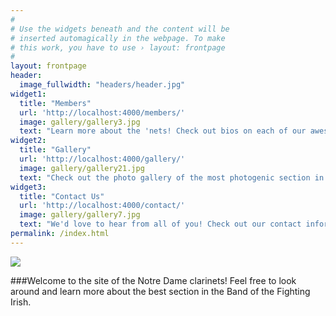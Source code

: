 ```yaml
---
#
# Use the widgets beneath and the content will be
# inserted automagically in the webpage. To make
# this work, you have to use › layout: frontpage
#
layout: frontpage
header:
  image_fullwidth: "headers/header.jpg"
widget1:
  title: "Members"
  url: 'http://localhost:4000/members/'
  image: gallery/gallery3.jpg
  text: "Learn more about the 'nets! Check out bios on each of our awesome section members."
widget2:
  title: "Gallery"
  url: 'http://localhost:4000/gallery/'
  image: gallery/gallery21.jpg
  text: "Check out the photo gallery of the most photogenic section in the band!"
widget3:
  title: "Contact Us"
  url: 'http://localhost:4000/contact/'
  image: gallery/gallery7.jpg
  text: "We'd love to hear from all of you! Check out our contact information and useful links here."
permalink: /index.html
---
```





<div class="row">
<div class="medium-8 medium-push-4 columns" markdown="1"> 
<img src="{{ site.url }}/images/gallery/gallery2.jpg">
</div><!-- /.medium-4.columns -->
<div class="medium-4 medium-pull-8 columns" markdown="1">

###Welcome to the site of the Notre Dame clarinets! Feel free to look around and learn more about the best section in the Band of the Fighting Irish. 

</div><!-- /.medium-8.columns -->
</div><!-- /.row -->


